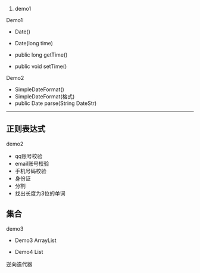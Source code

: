 1. demo1

Demo1
- Date()
- Date(long time)

- public long getTime()
- public void setTime()

Demo2
- SimpleDateFormat()
- SimpleDateFormat(格式)
- public Date parse(String DateStr)

---
## 正则表达式

demo2
- qq账号校验
- email账号校验
- 手机号码校验
- 身份证
- 分割
- 找出长度为3位的单词
## 集合
demo3

- Demo3 ArrayList

- Demo4 List
 
 逆向迭代器